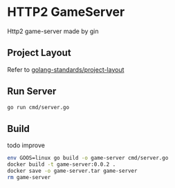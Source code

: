 # HTTP2 GameServer

Http2 game-server made by gin



## Project Layout

Refer to [golang-standards/project-layout](https://github.com/golang-standards/project-layout)



## Run Server
```bash
go run cmd/server.go
```


## Build
todo improve
```bash
env GOOS=linux go build -o game-server cmd/server.go
docker build -t game-server:0.0.2 .
docker save -o game-server.tar game-server
rm game-server
```